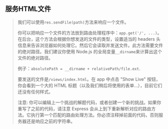 ## 服务HTML文件

> 我们可以使用`res.sendFile(path)`方法来响应一个文件。
>
> 你可以把响应一个文件的方法放到路由处理程序中：`app.get('/', ...)`。在后台，这个方法会根据你想发送的文件的类型，设置适当的 headers 头信息来告诉浏览器如何处理它。然后它会读取并发送文件。此方法需要文件的绝对路径。我们建议你使用 Node.js 的全局变量`__dirname`来计算出这个文件的绝对路径。
>
> 例子：`absolutePath = __dirname + relativePath/file.ext`.
>
> 要发送的文件是`/views/index.html`。在 app 中点击 "Show Live" 按钮，你会看到一个大的 HTML 标题（以及我们稍后将使用的表单…），目前它们还没有任何样式。
>
> 注意: 你可以编辑上一个挑战的解题代码，或者创建一个新的挑战。如果你重写了之前的代码，请注意 Express 会从上到下重新解析对应的路由方法。它执行第一个匹配的路由处理方法。你必须注释掉前面的代码，否则服务器还是响应之前的字符串。